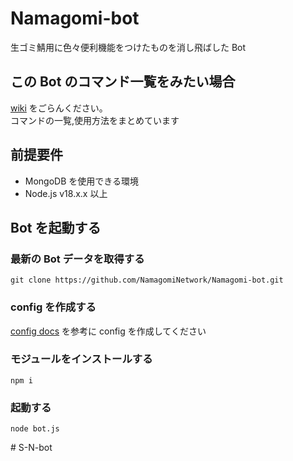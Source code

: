 # Namagomi-bot

生ゴミ鯖用に色々便利機能をつけたものを消し飛ばした Bot

## この Bot のコマンド一覧をみたい場合

[wiki](https://github.com/NamagomiNetwork/Namagomi-bot/wiki) をごらんください。<br>
コマンドの一覧,使用方法をまとめています

## 前提要件

- MongoDB を使用できる環境
- Node.js v18.x.x 以上

## Bot を起動する

### 最新の Bot データを取得する

```shell
git clone https://github.com/NamagomiNetwork/Namagomi-bot.git
```

### config を作成する

[config docs](./config.md) を参考に config を作成してください

### モジュールをインストールする

```shell
npm i
```

### 起動する

```shell
node bot.js
```
#   S - N - b o t  
 